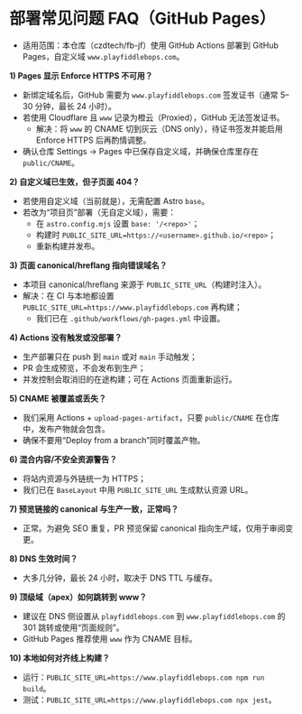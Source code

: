 # 部署常见问题 FAQ（GitHub Pages）

- 适用范围：本仓库（czdtech/fb-jf）使用 GitHub Actions 部署到 GitHub Pages，自定义域 `www.playfiddlebops.com`。

**1) Pages 显示 Enforce HTTPS 不可用？**
- 新绑定域名后，GitHub 需要为 `www.playfiddlebops.com` 签发证书（通常 5–30 分钟，最长 24 小时）。
- 若使用 Cloudflare 且 `www` 记录为橙云（Proxied），GitHub 无法签发证书。
  - 解决：将 `www` 的 CNAME 切到灰云（DNS only），待证书签发并能启用 Enforce HTTPS 后再酌情调整。
- 确认仓库 Settings → Pages 中已保存自定义域，并确保仓库里存在 `public/CNAME`。

**2) 自定义域已生效，但子页面 404？**
- 若使用自定义域（当前就是），无需配置 Astro `base`。
- 若改为“项目页”部署（无自定义域），需要：
  - 在 `astro.config.mjs` 设置 `base: '/<repo>'`；
  - 构建时 `PUBLIC_SITE_URL=https://<username>.github.io/<repo>`；
  - 重新构建并发布。

**3) 页面 canonical/hreflang 指向错误域名？**
- 本项目 canonical/hreflang 来源于 `PUBLIC_SITE_URL`（构建时注入）。
- 解决：在 CI 与本地都设置 `PUBLIC_SITE_URL=https://www.playfiddlebops.com` 再构建；
  - 我们已在 `.github/workflows/gh-pages.yml` 中设置。

**4) Actions 没有触发或没部署？**
- 生产部署只在 push 到 `main` 或对 `main` 手动触发；
- PR 会生成预览，不会发布到生产；
- 并发控制会取消旧的在途构建；可在 Actions 页面重新运行。

**5) CNAME 被覆盖或丢失？**
- 我们采用 Actions + `upload-pages-artifact`，只要 `public/CNAME` 在仓库中，发布产物就会包含。
- 确保不要用“Deploy from a branch”同时覆盖产物。

**6) 混合内容/不安全资源警告？**
- 将站内资源与外链统一为 HTTPS；
- 我们已在 `BaseLayout` 中用 `PUBLIC_SITE_URL` 生成默认资源 URL。

**7) 预览链接的 canonical 与生产一致，正常吗？**
- 正常。为避免 SEO 重复，PR 预览保留 canonical 指向生产域，仅用于审阅变更。

**8) DNS 生效时间？**
- 大多几分钟，最长 24 小时，取决于 DNS TTL 与缓存。

**9) 顶级域（apex）如何跳转到 www？**
- 建议在 DNS 侧设置从 `playfiddlebops.com` 到 `www.playfiddlebops.com` 的 301 跳转或使用“页面规则”。
- GitHub Pages 推荐使用 `www` 作为 CNAME 目标。

**10) 本地如何对齐线上构建？**
- 运行：`PUBLIC_SITE_URL=https://www.playfiddlebops.com npm run build`。
- 测试：`PUBLIC_SITE_URL=https://www.playfiddlebops.com npx jest`。
